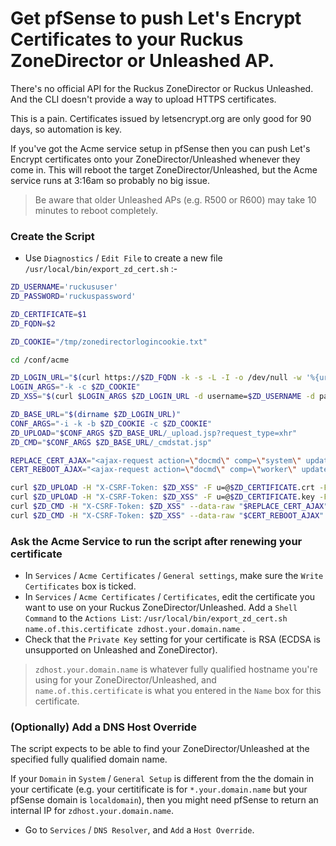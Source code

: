 # Get pfSense to push Let's Encrypt Certificates to your Ruckus ZoneDirector or Unleashed AP.

There's no official API for the Ruckus ZoneDirector or Ruckus Unleashed. And the CLI doesn't provide a way to upload HTTPS certificates.

This is a pain. Certificates issued by letsencrypt.org are only good for 90 days, so automation is key.

If you've got the Acme service setup in pfSense then you can push Let's Encrypt certificates onto your ZoneDirector/Unleashed whenever they come in.
This will reboot the target ZoneDirector/Unleashed, but the Acme service runs at 3:16am so probably no big issue.
> Be aware that older Unleashed APs (e.g. R500 or R600) may take 10 minutes to reboot completely.


### Create the Script

* Use `Diagnostics` / `Edit File` to create a new file `/usr/local/bin/export_zd_cert.sh` :-

```sh
ZD_USERNAME='ruckususer'
ZD_PASSWORD='ruckuspassword'

ZD_CERTIFICATE=$1
ZD_FQDN=$2

ZD_COOKIE="/tmp/zonedirectorlogincookie.txt"

cd /conf/acme

ZD_LOGIN_URL="$(curl https://$ZD_FQDN -k -s -L -I -o /dev/null -w '%{url_effective}')"
LOGIN_ARGS="-k -c $ZD_COOKIE"
ZD_XSS="$(curl $LOGIN_ARGS $ZD_LOGIN_URL -d username=$ZD_USERNAME -d password=$ZD_PASSWORD -d ok=Log\ In -i | awk '/^HTTP_X_CSRF_TOKEN:/ { print $2 }' | tr -d '\040\011\012\015')"

ZD_BASE_URL="$(dirname $ZD_LOGIN_URL)"
CONF_ARGS="-i -k -b $ZD_COOKIE -c $ZD_COOKIE"
ZD_UPLOAD="$CONF_ARGS $ZD_BASE_URL/_upload.jsp?request_type=xhr"
ZD_CMD="$CONF_ARGS $ZD_BASE_URL/_cmdstat.jsp"

REPLACE_CERT_AJAX="<ajax-request action=\"docmd\" comp=\"system\" updater=\"rid.0.5\" xcmd=\"replace-cert\" checkAbility=\"6\" timeout=\"-1\"><xcmd cmd=\"replace-cert\" cn=\"$ZD_FQDN\"/></ajax-request>"
CERT_REBOOT_AJAX="<ajax-request action=\"docmd\" comp=\"worker\" updater=\"rid.0.5\" xcmd=\"cert-reboot\" checkAbility=\"6\"><xcmd cmd=\"cert-reboot\" action=\"undefined\"/></ajax-request>"

curl $ZD_UPLOAD -H "X-CSRF-Token: $ZD_XSS" -F u=@$ZD_CERTIFICATE.crt -F action=uploadcert -F callback=uploader_uploadcert
curl $ZD_UPLOAD -H "X-CSRF-Token: $ZD_XSS" -F u=@$ZD_CERTIFICATE.key -F action=uploadprivatekey -F callback=uploader_uploadprivatekey
curl $ZD_CMD -H "X-CSRF-Token: $ZD_XSS" --data-raw "$REPLACE_CERT_AJAX"
curl $ZD_CMD -H "X-CSRF-Token: $ZD_XSS" --data-raw "$CERT_REBOOT_AJAX"
```

### Ask the Acme Service to run the script after renewing your certificate

* In `Services` / `Acme Certificates` / `General settings`, make sure the `Write Certificates` box is ticked.
* In `Services` / `Acme Certificates` / `Certificates`, edit the certificate you want to use on your Ruckus ZoneDirector/Unleashed. Add a `Shell Command` to the `Actions List`: `/usr/local/bin/export_zd_cert.sh name.of.this.certificate zdhost.your.domain.name` .
* Check that the `Private Key` setting for your certificate is RSA (ECDSA is unsupported on Unleashed and ZoneDirector).
> `zdhost.your.domain.name` is whatever fully qualified hostname you're using for your ZoneDirector/Unleashed, and `name.of.this.certificate` is what you entered in the `Name` box for this certificate.

### (Optionally) Add a DNS Host Override

The script expects to be able to find your ZoneDirector/Unleashed at the specified fully qualified domain name.

If your `Domain` in `System` / `General Setup` is different from the the domain in your certificate (e.g. your certitificate is for `*.your.domain.name` but your pfSense domain is `localdomain`), then you might need pfSense to return an internal IP for `zdhost.your.domain.name`.
* Go to `Services` / `DNS Resolver`, and `Add` a `Host Override`.
